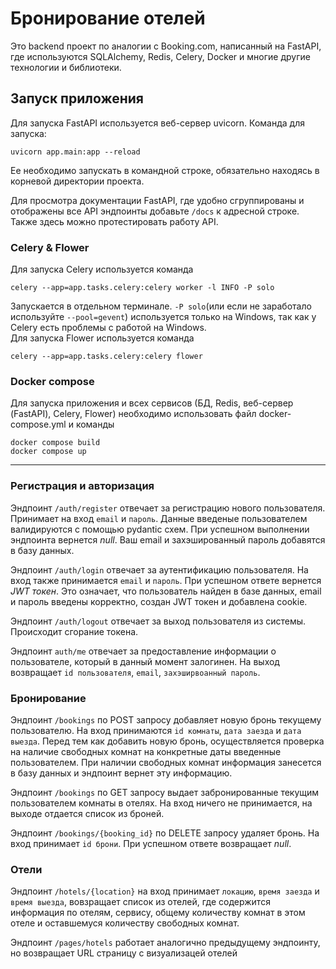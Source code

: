 # Бронирование отелей
Это backend проект по аналогии с Booking.com, написанный на FastAPI, где используются SQLAlchemy, Redis, Celery, Docker и многие другие технологии и библиотеки.

## Запуск приложения
Для запуска FastAPI используется веб-сервер uvicorn. Команда для запуска:  
```
uvicorn app.main:app --reload
```  
Ее необходимо запускать в командной строке, обязательно находясь в корневой директории проекта.

Для просмотра документации FastAPI, где удобно сгруппированы и отображены все API эндпоинты добавьте `/docs` к адресной строке. Также здесь можно протестировать работу API.

### Celery & Flower
Для запуска Celery используется команда  
```
celery --app=app.tasks.celery:celery worker -l INFO -P solo
```
Запускается в отдельном терминале.
`-P solo`(или если не заработало используйте `--pool=gevent`) используется только на Windows, так как у Celery есть проблемы с работой на Windows.  
Для запуска Flower используется команда  
```
celery --app=app.tasks.celery:celery flower
``` 

### Docker compose
Для запуска приложения и всех сервисов (БД, Redis, веб-сервер (FastAPI), Celery, Flower) необходимо использовать файл docker-compose.yml и команды
```
docker compose build
docker compose up
```



---


### Регистрация и авторизация

Эндпоинт `/auth/register` отвечает за регистрацию нового пользователя. Принимает на вход `email` и `пароль`. Данные введеные пользователем валидируются с помощью pydantic схем. При успешном выполнении эндпоинта вернется _null_. Ваш email и захэшированный пароль добавятся в базу данных.

Эндпоинт `/auth/login` отвечает за аутентификацию пользователя. На вход также принимается `email` и `пароль`. При успешном ответе вернется _JWT токен_. Это означает, что пользователь найден в базе данных, email и пароль введены корректно, создан JWT токен и добавлена cookie. 

Эндпоинт `/auth/logout` отвечает за выход пользователя из системы. Происходит сгорание токена.

Эндпоинт `auth/me` отвечает за предоставление информации о пользователе, который в данный момент залогинен. На выход возвращает `id пользователя`, `email`, `захэширвоанный пароль`. 



### Бронирование

Эндпоинт `/bookings` по POST запросу добавляет новую бронь текущему пользователю. На вход принимаются `id комнаты`, `дата заезда` и `дата выезда`. Перед тем как добавить новую бронь, осуществляется проверка на наличие свободных комнат на конкретные даты введенные пользователем. При наличии свободных комнат информация занесется в базу данных и эндпоинт вернет эту информацию.

Эндпоинт `/bookings` по GET запросу выдает забронированные текущим пользователем комнаты в отелях. На вход ничего не принимается, на выходе отдается список из броней.

Эндпоинт `/bookings/{booking_id}` по DELETE запросу удаляет бронь. На вход принимает `id брони`. При успешном ответе возвращает _null_.


### Отели

Эндпоинт `/hotels/{location}` на вход принимает `локацию`, `время заезда` и `время выезда`, вовзращает список из отелей, где содержится информация по отелям, сервису, общему количеству комнат в этом отеле и оставшемуся количеству свободных комнат. 

Эндпоинт `/pages/hotels` работает аналогично предыдущему эндпоинту, но возвращает URL страницу с визуализацей отелей